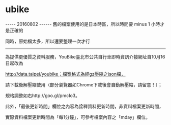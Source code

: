 # ubike
----- 20160802 ------
舊的檔案使用的是日本時區，所以時間要 minus 1 小時才是正確的

同時，原始檔太多，所以還要整理一次才行


-----     -----


為提供更優質之資料服務，YouBike臺北市公共自行車即時資訊介接網址自10月16日起改為

http://data.taipei/youbike；檔案格式為經gz壓縮之json檔，

請下載後解壓縮使用（部分瀏覽器如Chrome下載後會自動解壓縮，請留意！）；

規格調整如右http://goo.gl/pmcIo3。

此外，「最後更新時間」欄位之內容為詮釋資料更新時間，非資料檔案更新時間，

實際資料檔案更新時間為「每1分鐘」，可參考檔案內容之「mday」欄位。
